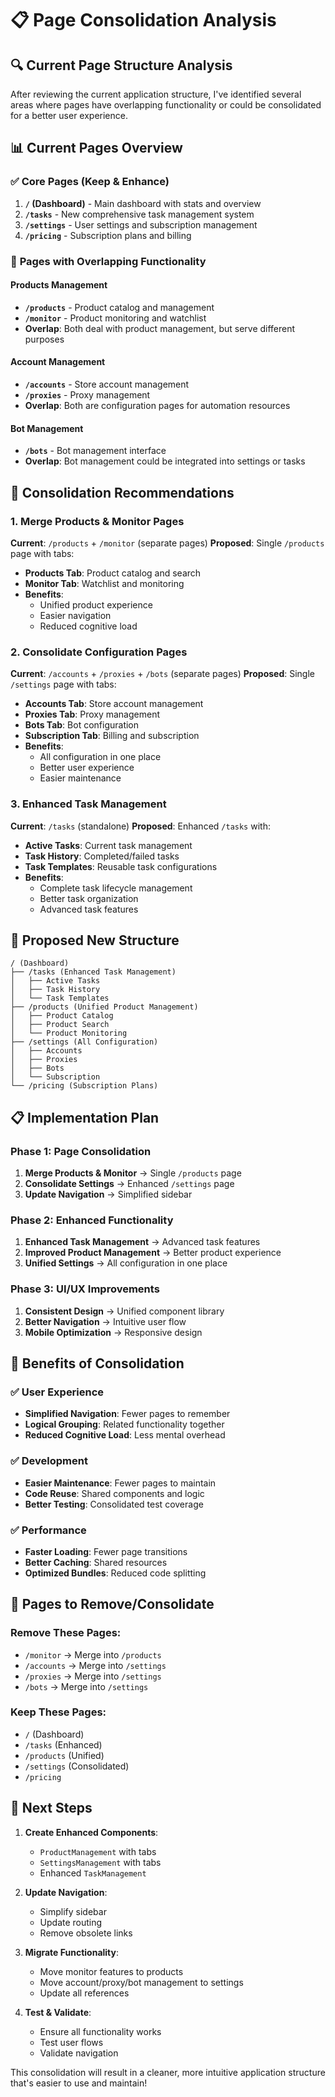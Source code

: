 # 📋 Page Consolidation Analysis

## 🔍 Current Page Structure Analysis

After reviewing the current application structure, I've identified several areas where pages have overlapping functionality or could be consolidated for a better user experience.

## 📊 Current Pages Overview

### ✅ **Core Pages (Keep & Enhance)**

1. **`/` (Dashboard)** - Main dashboard with stats and overview
2. **`/tasks`** - New comprehensive task management system
3. **`/settings`** - User settings and subscription management
4. **`/pricing`** - Subscription plans and billing

### 🔄 **Pages with Overlapping Functionality**

#### **Products Management**

- **`/products`** - Product catalog and management
- **`/monitor`** - Product monitoring and watchlist
- **Overlap**: Both deal with product management, but serve different purposes

#### **Account Management**

- **`/accounts`** - Store account management
- **`/proxies`** - Proxy management
- **Overlap**: Both are configuration pages for automation resources

#### **Bot Management**

- **`/bots`** - Bot management interface
- **Overlap**: Bot management could be integrated into settings or tasks

## 🎯 Consolidation Recommendations

### 1. **Merge Products & Monitor Pages**

**Current**: `/products` + `/monitor` (separate pages)
**Proposed**: Single `/products` page with tabs:

- **Products Tab**: Product catalog and search
- **Monitor Tab**: Watchlist and monitoring
- **Benefits**:
  - Unified product experience
  - Easier navigation
  - Reduced cognitive load

### 2. **Consolidate Configuration Pages**

**Current**: `/accounts` + `/proxies` + `/bots` (separate pages)
**Proposed**: Single `/settings` page with tabs:

- **Accounts Tab**: Store account management
- **Proxies Tab**: Proxy management
- **Bots Tab**: Bot configuration
- **Subscription Tab**: Billing and subscription
- **Benefits**:
  - All configuration in one place
  - Better user experience
  - Easier maintenance

### 3. **Enhanced Task Management**

**Current**: `/tasks` (standalone)
**Proposed**: Enhanced `/tasks` with:

- **Active Tasks**: Current task management
- **Task History**: Completed/failed tasks
- **Task Templates**: Reusable task configurations
- **Benefits**:
  - Complete task lifecycle management
  - Better task organization
  - Advanced task features

## 🚀 Proposed New Structure

```
/ (Dashboard)
├── /tasks (Enhanced Task Management)
│   ├── Active Tasks
│   ├── Task History
│   └── Task Templates
├── /products (Unified Product Management)
│   ├── Product Catalog
│   ├── Product Search
│   └── Product Monitoring
├── /settings (All Configuration)
│   ├── Accounts
│   ├── Proxies
│   ├── Bots
│   └── Subscription
└── /pricing (Subscription Plans)
```

## 📋 Implementation Plan

### Phase 1: Page Consolidation

1. **Merge Products & Monitor** → Single `/products` page
2. **Consolidate Settings** → Enhanced `/settings` page
3. **Update Navigation** → Simplified sidebar

### Phase 2: Enhanced Functionality

1. **Enhanced Task Management** → Advanced task features
2. **Improved Product Management** → Better product experience
3. **Unified Settings** → All configuration in one place

### Phase 3: UI/UX Improvements

1. **Consistent Design** → Unified component library
2. **Better Navigation** → Intuitive user flow
3. **Mobile Optimization** → Responsive design

## 🎯 Benefits of Consolidation

### ✅ **User Experience**

- **Simplified Navigation**: Fewer pages to remember
- **Logical Grouping**: Related functionality together
- **Reduced Cognitive Load**: Less mental overhead

### ✅ **Development**

- **Easier Maintenance**: Fewer pages to maintain
- **Code Reuse**: Shared components and logic
- **Better Testing**: Consolidated test coverage

### ✅ **Performance**

- **Faster Loading**: Fewer page transitions
- **Better Caching**: Shared resources
- **Optimized Bundles**: Reduced code splitting

## 🚨 Pages to Remove/Consolidate

### **Remove These Pages:**

- `/monitor` → Merge into `/products`
- `/accounts` → Merge into `/settings`
- `/proxies` → Merge into `/settings`
- `/bots` → Merge into `/settings`

### **Keep These Pages:**

- `/` (Dashboard)
- `/tasks` (Enhanced)
- `/products` (Unified)
- `/settings` (Consolidated)
- `/pricing`

## 📝 Next Steps

1. **Create Enhanced Components**:

   - `ProductManagement` with tabs
   - `SettingsManagement` with tabs
   - Enhanced `TaskManagement`

2. **Update Navigation**:

   - Simplify sidebar
   - Update routing
   - Remove obsolete links

3. **Migrate Functionality**:

   - Move monitor features to products
   - Move account/proxy/bot management to settings
   - Update all references

4. **Test & Validate**:
   - Ensure all functionality works
   - Test user flows
   - Validate navigation

This consolidation will result in a cleaner, more intuitive application structure that's easier to use and maintain!
